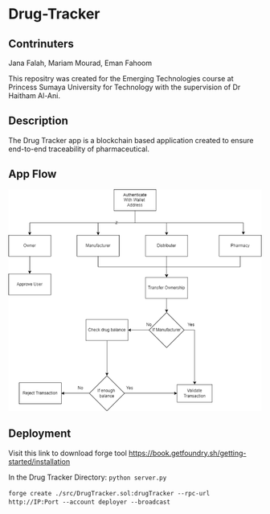 # Drug-Tracker

## Contrinuters
Jana Falah, Mariam Mourad, Eman Fahoom

This repositry was created for the Emerging Technologies course at Princess Sumaya University for Technology with the supervision of Dr Haitham Al-Ani.

## Description
The Drug Tracker app is a blockchain based application created to ensure end-to-end traceability of pharmaceutical.

## App Flow
![Diagram](/images/image.png)

## Deployment
Visit this link to download forge tool
https://book.getfoundry.sh/getting-started/installation

In the Drug Tracker Directory:
`python server.py`

`forge create ./src/DrugTracker.sol:drugTracker --rpc-url http://IP:Port --account deployer --broadcast`




